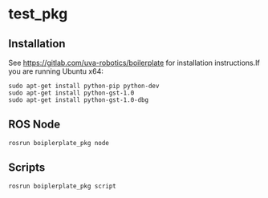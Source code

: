 # test_pkg

## Installation

See https://gitlab.com/uva-robotics/boilerplate for installation instructions.If you are running Ubuntu x64:
```
sudo apt-get install python-pip python-dev
sudo apt-get install python-gst-1.0
sudo apt-get install python-gst-1.0-dbg
```

## ROS Node

```
rosrun boiplerplate_pkg node
```

## Scripts

```
rosrun boiplerplate_pkg script
```

